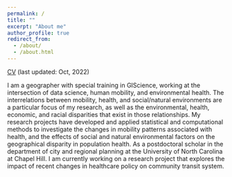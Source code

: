 ```yaml
---
permalink: /
title: ""
excerpt: "About me"
author_profile: true
redirect_from: 
  - /about/
  - /about.html
---
```


[CV](https://youngseobeum.github.io/files/cv.pdf) (last updated: Oct, 2022)

I am a geographer with special training in GIScience, working at the intersection of data science, human mobility, and environmental health. The interrelations between mobility, health, and social/natural environments are a particular focus of my research, as well as the environmental, health, economic, and racial disparities that exist in those relationships. My research projects have developed and applied statistical and computational methods to investigate the changes in mobility patterns associated with health, and the effects of social and natural environmental factors on the geographical disparity in population health. As a postdoctoral scholar in the department of city and regional planning at the University of North Carolina at Chapel Hill. I am currently working on a research project that explores the impact of recent changes in healthcare policy on community transit system. 


